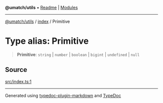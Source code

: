 **@umatch/utils** • [Readme](../../index.md) \| [Modules](../../modules.md)

***

[@umatch/utils](../../modules.md) / [index](../index.md) / Primitive

# Type alias: Primitive

> **Primitive**: `string` \| `number` \| `boolean` \| `bigint` \| `undefined` \| `null`

## Source

[src/index.ts:1](https://github.com/umatch-oficial/utils/blob/f37b7e4/src/index.ts#L1)

***

Generated using [typedoc-plugin-markdown](https://www.npmjs.com/package/typedoc-plugin-markdown) and [TypeDoc](https://typedoc.org/)
